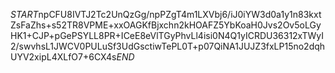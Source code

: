 $START$npCFU8IVTJ2Tc2UnQzGg/npPZgT4m1LXVbj6/iJ0iYW3d0a1y1n83kxtZsFaZhs+s52TR8VPME+xxOAGKfBjxchn2kHOAFZ5YbKoaH0Jvs2Ov5oLGyHK1+CJP+pGePSYLL8PR+ICeE8eVlTGyPhvLl4isi0N4Q1yICRDU36312xTWyI2/swvhsL1JWCV0PULuSf3UdGsctiwTePL0T+p07QiNA1JUJZ3fxLP15no2dqhUYV2xipL4XLfO7+6CX4s$END$